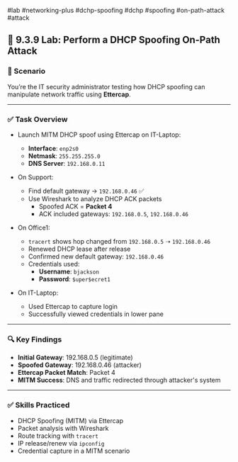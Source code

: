 #lab #networking-plus #dchp-spoofing #dchp #spoofing #on-path-attack #attack 

## 🧪 9.3.9 Lab: Perform a DHCP Spoofing On-Path Attack

### 🧱 Scenario
You’re the IT security administrator testing how DHCP spoofing can manipulate network traffic using **Ettercap**.

---

### ✅ Task Overview

- Launch MITM DHCP spoof using Ettercap on IT-Laptop:
  - **Interface**: `enp2s0`
  - **Netmask**: `255.255.255.0`
  - **DNS Server**: `192.168.0.11`

- On Support:
  - Find default gateway → `192.168.0.46` ✅
  - Use Wireshark to analyze DHCP ACK packets
    - Spoofed ACK = **Packet 4**
    - ACK included gateways: `192.168.0.5`, `192.168.0.46`

- On Office1:
  - `tracert` shows hop changed from `192.168.0.5` ➝ `192.168.0.46`
  - Renewed DHCP lease after release
  - Confirmed new default gateway: `192.168.0.46`
  - Credentials used:
    - **Username**: `bjackson`
    - **Password**: `$uper$ecret1`

- On IT-Laptop:
  - Used Ettercap to capture login
  - Successfully viewed credentials in lower pane

---

### 🔍 Key Findings

- **Initial Gateway**: 192.168.0.5 (legitimate)
- **Spoofed Gateway**: 192.168.0.46 (attacker)
- **Ettercap Packet Match**: Packet 4
- **MITM Success**: DNS and traffic redirected through attacker's system

---

### ✅ Skills Practiced

- DHCP Spoofing (MITM) via Ettercap
- Packet analysis with Wireshark
- Route tracking with `tracert`
- IP release/renew via `ipconfig`
- Credential capture in a MITM scenario

